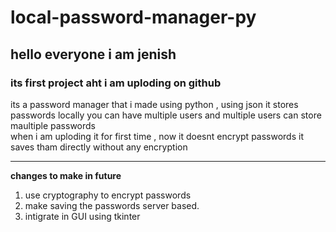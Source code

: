 # local-password-manager-py
<h2>hello everyone i am jenish</h2>
<h3>its first project aht i am uploding on github</h3>
<p>its a password manager that i made using python , using json it stores passwords locally you can have multiple users and multiple users can store maultiple passwords<br>when i am uploding it for first time , now it doesnt encrypt passwords it saves tham directly without any encryption<br><hr><b>changes to make in future</b><br><ol><li>use cryptography to encrypt passwords</li><li>make saving the passwords server based.</li><li>intigrate in GUI using tkinter</li></ol></p>
